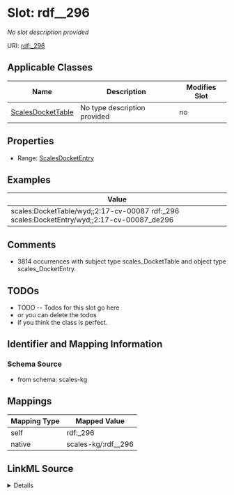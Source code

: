 

# Slot: rdf__296


_No slot description provided_





URI: [rdf:_296](http://www.w3.org/1999/02/22-rdf-syntax-ns#_296)



<!-- no inheritance hierarchy -->





## Applicable Classes

| Name | Description | Modifies Slot |
| --- | --- | --- |
| [ScalesDocketTable](../classes/ScalesDocketTable.md) | No type description provided |  no  |







## Properties

* Range: [ScalesDocketEntry](../classes/ScalesDocketEntry.md)






## Examples

| Value |
| --- |
| scales:DocketTable/wyd;;2:17-cv-00087 rdf:_296 scales:DocketEntry/wyd;;2:17-cv-00087_de296 |

## Comments

* 3814 occurrences with subject type scales_DocketTable and object type scales_DocketEntry.

## TODOs

* TODO -- Todos for this slot go here
* or you can delete the todos
* if you think the class is perfect.

## Identifier and Mapping Information







### Schema Source


* from schema: scales-kg




## Mappings

| Mapping Type | Mapped Value |
| ---  | ---  |
| self | rdf:_296 |
| native | scales-kg/:rdf__296 |




## LinkML Source

<details>
```yaml
name: rdf__296
description: No slot description provided
todos:
- TODO -- Todos for this slot go here
- or you can delete the todos
- if you think the class is perfect.
comments:
- 3814 occurrences with subject type scales_DocketTable and object type scales_DocketEntry.
examples:
- value: scales:DocketTable/wyd;;2:17-cv-00087 rdf:_296 scales:DocketEntry/wyd;;2:17-cv-00087_de296
from_schema: scales-kg
rank: 1000
slot_uri: rdf:_296
alias: rdf__296
domain_of:
- scales_DocketTable
range: scales_DocketEntry

```
</details>